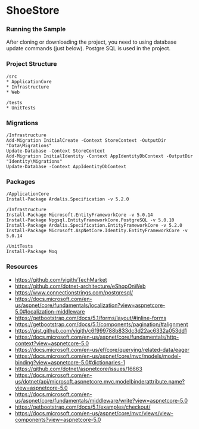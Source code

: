 # ShoeStore

### Running the Sample
After cloning or downloading the project, you need to using database update commands (just below). Postgre SQL is used in the project.

### Project Structure
```
/src
* ApplicationCore
* Infrastructure
* Web

/tests
* UnitTests
```

### Migrations
```
/Infrastructure
Add-Migration InitialCreate -Context StoreContext -OutputDir "Data\Migrations"
Update-Database -Context StoreContext
Add-Migration InitialIdentity -Context AppIdentityDbContext -OutputDir "Identity\Migrations"
Update-Database -Context AppIdentityDbContext
```

### Packages
```
/ApplicationCore
Install-Package Ardalis.Specification -v 5.2.0

/Infrastructure
Install-Package Microsoft.EntityFrameworkCore -v 5.0.14
Install-Package Npgsql.EntityFrameworkCore.PostgreSQL -v 5.0.10
Install-Package Ardalis.Specification.EntityFrameworkCore -v 5.2.0
Install-Package Microsoft.AspNetCore.Identity.EntityFrameworkCore -v 5.0.14

/UnitTests
Install-Package Moq
```

### Resources
* https://github.com/yigith/TechMarket
* https://github.com/dotnet-architecture/eShopOnWeb
* https://www.connectionstrings.com/postgresql/
* https://docs.microsoft.com/en-us/aspnet/core/fundamentals/localization?view=aspnetcore-5.0#localization-middleware
* https://getbootstrap.com/docs/5.1/forms/layout/#inline-forms
* https://getbootstrap.com/docs/5.1/components/pagination/#alignment
* https://gist.github.com/yigith/c6f999788b833dc3d22ac6332a053dd1
* https://docs.microsoft.com/en-us/aspnet/core/fundamentals/http-context?view=aspnetcore-5.0
* https://docs.microsoft.com/en-us/ef/core/querying/related-data/eager
* https://docs.microsoft.com/en-us/aspnet/core/mvc/models/model-binding?view=aspnetcore-5.0#dictionaries-1
* https://github.com/dotnet/aspnetcore/issues/16663
* https://docs.microsoft.com/en-us/dotnet/api/microsoft.aspnetcore.mvc.modelbinderattribute.name?view=aspnetcore-5.0
* https://docs.microsoft.com/en-us/aspnet/core/fundamentals/middleware/write?view=aspnetcore-5.0
* https://getbootstrap.com/docs/5.1/examples/checkout/
* https://docs.microsoft.com/en-us/aspnet/core/mvc/views/view-components?view=aspnetcore-5.0